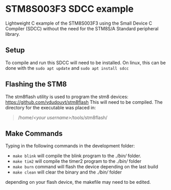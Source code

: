 # STM8S003F3 SDCC example
Lightweight C example of the STM8S003F3 using the Small Device C Compiler (SDCC) without the need for the STM8S/A Standard peripheral library.

## Setup
To compile and run this SDCC will need to be installed.
On linux, this can be done with the `sudo apt update` and `sudo apt install sdcc`

## Flashing the STM8
The stm8flash utility is used to program the stm8 devices: https://github.com/vdudouyt/stm8flash 
This will need to be compiled. The directory for the executable was placed in:

>/home/*\<your username\>*/tools/stm8flash/

## Make Commands

Typing in the following commands in the development folder:
- `make blink` will compile the blink program to the *./bin/* folder.
- `make tim2` will compile the timer2 program to the *./bin/* folder
- `make burn` command will flash the device depending on the last build
- `make clean` will clear the binary and the *./bin/* folder

depending on your flash device, the makefile may need to be edited.
